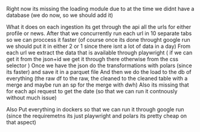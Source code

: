 Right now its missing the loading module due to at the time we 
didnt have a database (we do now, so we should add it)

What it does on each ingestion its get through the api all the urls for
either profile or news. After that we concurrently run each url in 10 separate tabs
so we can proccess it faster (of course once its done throught google run we should
put it in either 2 or 1 since there isnt a lot of data in a day)
From each url we extract the data that is available through playwright (
if we can get it from the json+id we get it through there otherwise from the css selector
)
Once we have the json do the transformations with polars (since its faster) and save it in a parquet file
And then we do the load to the db of everything (the raw df to the raw, the cleaned to the cleaned table with a merge
and maybe run an sp for the merge with dwh)
Also its missing that for each api request to get the date (so that we can run it contnously without much issue)

Also Put everything in dockers so that we can run it through google run (since the requiremetns its just
playwright and polars its pretty cheap on that aspect)